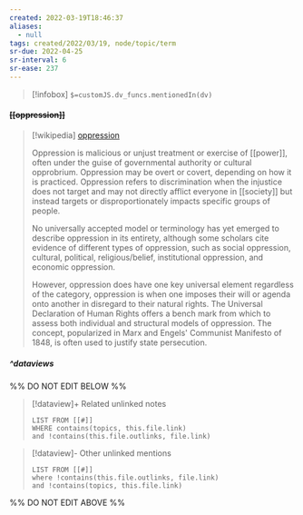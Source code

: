 ```yaml
---
created: 2022-03-19T18:46:37 
aliases:
  - null
tags: created/2022/03/19, node/topic/term
sr-due: 2022-04-25
sr-interval: 6
sr-ease: 237
---
```

> [!infobox]
`$=customJS.dv_funcs.mentionedIn(dv)`

#### <s class="topic-title">[[oppression]]</s>

> [!wikipedia] [oppression](https://en.wikipedia.org/wiki/Oppression)
> 
> Oppression is malicious or unjust treatment or exercise of [[power]], often under the guise of governmental authority or cultural opprobrium. Oppression may be overt or covert, depending on how it is practiced. Oppression refers to discrimination when the injustice does not target and may not directly afflict everyone in [[society]] but instead targets or disproportionately impacts specific groups of people.
> 
> No universally accepted model or terminology has yet emerged to describe oppression in its entirety, although some scholars cite evidence of different types of oppression, such as social oppression, cultural, political, religious/belief,  institutional oppression, and economic oppression.
> 
> However, oppression does have one key universal element regardless of the category, oppression is when one imposes their will or agenda onto another in disregard to their natural rights. The Universal Declaration of Human Rights offers a bench mark from which to assess both individual and structural models of oppression.  The concept, popularized in Marx and Engels' Communist Manifesto of 1848, is often used to justify state persecution.
>

##### ^dataviews

%% DO NOT EDIT BELOW %%
> [!dataview]+ Related unlinked notes
> ```dataview
> LIST FROM [[#]]
> WHERE contains(topics, this.file.link)
> and !contains(this.file.outlinks, file.link)
> ```
 
> [!dataview]- Other unlinked mentions
> ```dataview
> LIST FROM [[#]]
> where !contains(this.file.outlinks, file.link)
> and !contains(topics, this.file.link)
> ```

%% DO NOT EDIT ABOVE %%
